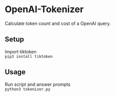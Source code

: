 # OpenAI-Tokenizer
Calculate token count and cost of a OpenAI query.

## Setup

Import tiktoken  
`pip3 install tiktoken`

## Usage
Run script and answer prompts  
`python3 tokenizer.py`
